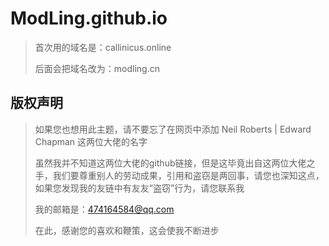 # ModLing.github.io
> 首次用的域名是：callinicus.online
>
> 后面会把域名改为：modling.cn

## 版权声明
> 如果您也想用此主题，请不要忘了在网页中添加  Neil Roberts | Edward Chapman  这两位大佬的名字
>
> 虽然我并不知道这两位大佬的github链接，但是这毕竟出自这两位大佬之手，我们要尊重别人的劳动成果，引用和盗窃是两回事，请您也深知这点，如果您发现我的友链中有友友“盗窃”行为，请您联系我
>
> 我的邮箱是：474164584@qq.com
>
> 在此，感谢您的喜欢和鞭策，这会使我不断进步
> 
